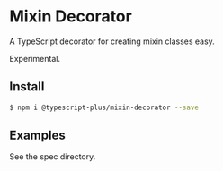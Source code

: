 # Mixin Decorator

A TypeScript decorator for creating mixin classes easy.

Experimental.

## Install

```bash
$ npm i @typescript-plus/mixin-decorator --save
```

## Examples

See the spec directory.